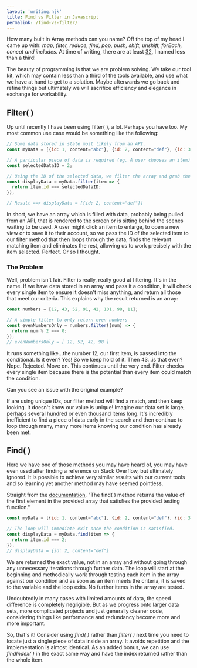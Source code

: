 ```yaml
---
layout: 'writing.njk'
title: Find vs Filter in Javascript
permalink: /find-vs-filter/
---
```


How many built in Array methods can you name? Off the top of my head I came up with: _map, filter, reduce, find, pop, push, shift, unshift, forEach, concat and includes._ At time of writing, there are at least [32](https://developer.mozilla.org/en-US/docs/Web/JavaScript/Reference/Global_Objects/Array#Instance_methods), I named less than a third!

The beauty of programming is that we are problem solving. We take our tool kit, which may contain less than a third of the tools available, and use what we have at hand to get to a solution. Maybe afterwards we go back and refine things but ultimately we will sacrifice efficiency and elegance in exchange for workability.

## Filter( )

Up until recently I have been using filter( ), a lot. Perhaps you have too. My most common use case would be something like the following:

```js
// Some data stored in state most likely from an API.
const myData = [{id: 1, content="abc"}, {id: 2, content="def"}, {id: 3, content="ghi"}];

// A particular piece of data is required (eg. A user chooses an item)
const selectedDataID = 2;

// Using the ID of the selected data, we filter the array and grab the item that matches.
const displayData = myData.filter(item => {
  return item.id === selectedDataID;
});

// Result ==> displayData = [{id: 2, content="def"}]

```

In short, we have an array which is filled with data, probably being pulled from an API, that is rendered to the screen or is sitting behind the scenes waiting to be used. A user might click an item to enlarge, to open a new view or to save it to their account, so we pass the ID of the selected item to our filter method that then loops through the data, finds the relevant matching item and eliminates the rest, allowing us to work precisely with the item selected. Perfect. Or so I thought.

### The Problem

Well, problem isn't fair. Filter is really, really good at filtering. It's in the name. If we have data stored in an array and pass it a condition, it will check every single item to ensure it doesn't miss anything, and return all those that meet our criteria. This explains why the result returned is an array:

```js
const numbers = [12, 43, 52, 91, 42, 101, 98, 11];

// A simple filter to only return even numbers
const evenNumbersOnly = numbers.filter((num) => {
  return num % 2 === 0;
});
// evenNumbersOnly = [ 12, 52, 42, 98 ]
```

It runs something like...the number 12, our first item, is passed into the conditional. Is it even? Yes! So we keep hold of it. Then 43...is that even? Nope. Rejected. Move on. This continues until the very end. Filter checks every single item because there is the potential than every item could match the condition.

Can you see an issue with the original example?

If are using unique IDs, our filter method will find a match, and then keep looking. It doesn't know our value is unique! Imagine our data set is large, perhaps several hundred or even thousand items long. It's incredibly inefficient to find a piece of data early in the search and then continue to loop through many, many more items knowing our condition has already been met.

## Find( )

Here we have one of those methods you may have heard of, you may have even used after finding a reference on Stack Overflow, but ultimately ignored. It is possible to achieve very similar results with our current tools and so learning yet another method may have seemed pointless.

Straight from the [documentation](https://developer.mozilla.org/en-US/docs/Web/JavaScript/Reference/Global_Objects/Array/find), "The find( ) method returns the value of the first element in the provided array that satisfies the provided testing function."

```js
const myData = [{id: 1, content="abc"}, {id: 2, content="def"}, {id: 3, content="ghi"}];

// The loop will immediate exit once the condition is satisfied.
const displayData = myData.find(item => {
  return item.id === 2;
});
// displayData = {id: 2, content="def"}

```

We are returned the exact value, not in an array and without going through any unnecessary iterations through further data. The loop will start at the beginning and methodically work through testing each item in the array against our condition and as soon as an item meets the criteria, it is saved to the variable and the loop exits. No further items in the array are tested.

Undoubtedly in many cases with limited amounts of data, the speed difference is completely negligible. But as we progress onto larger data sets, more complicated projects and just generally cleaner code, considering things like performance and redundancy become more and more important.

So, that's it! Consider using _find( )_ rather than _filter( )_ next time you need to locate just a single piece of data inside an array. It avoids repetition and the implementation is almost identical. As an added bonus, we can use _findIndex( )_ in the exact same way and have the index returned rather than the whole item.
